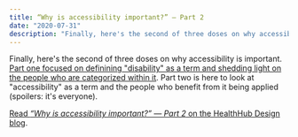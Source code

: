 ```yaml
---
title: “Why is accessibility important?” — Part 2
date: "2020-07-31"
description: "Finally, here's the second of three doses on why accessibility is important. Part two is here to look at accessibility as a term and the people who benefit from it being applied"
---
```


Finally, here's the second of three doses on why accessibility is important. [Part one focused on definining "disability" as a term and shedding light on the people who are categorized within it](https://medium.com/healthhub-design/why-is-accessibility-important-part-1-d78a23a2bfef). Part two is here to look at "accessibility" as a term and the people who benefit from it being applied (spoilers: it's everyone).

[Read _“Why is accessibility important?” — Part 2_ on the HealthHub Design blog](https://medium.com/healthhub-design/why-is-accessibility-important-part-2-cab75435c964).